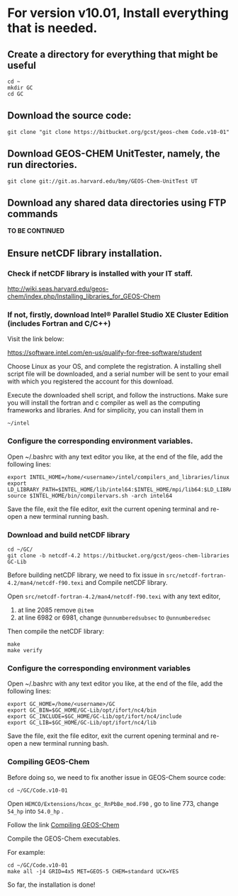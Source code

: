 # For version v10.01, Install everything that is needed.

## Create a directory for everything that might be useful

```
cd ~
mkdir GC
cd GC
```

## Download the source code:

```
git clone "git clone https://bitbucket.org/gcst/geos-chem Code.v10-01"
```

## Download GEOS-CHEM UnitTester, namely, the run directories.

```
git clone git://git.as.harvard.edu/bmy/GEOS-Chem-UnitTest UT
```

## Download any shared data directories using FTP commands

**TO BE CONTINUED**

## Ensure netCDF library installation.


### Check if netCDF library is installed with your IT staff.

<http://wiki.seas.harvard.edu/geos-chem/index.php/Installing_libraries_for_GEOS-Chem>

### If not, firstly, download Intel® Parallel Studio XE Cluster Edition (includes Fortran and C/C++)

Visit the link below:

<https://software.intel.com/en-us/qualify-for-free-software/student>


Choose Linux as your OS, and complete the registration. A installing shell script file will be downloaded, and a serial
number will be sent to your email with which you registered the account for this download.

Execute the downloaded shell script, and follow the instructions. Make sure you will install the fortran and c compiler
as well as the computing frameworks and libraries. And for simplicity, you can install them in 

```
~/intel
```

### Configure the corresponding environment variables.

Open ~/.bashrc with any text editor you like, at the end of the file, add the following lines:

```
export INTEL_HOME=/home/<username>/intel/compilers_and_libraries/linux
export LD_LIBRARY_PATH=$INTEL_HOME/lib/intel64:$INTEL_HOME/mpi/lib64:$LD_LIBRARY_PATH
source $INTEL_HOME/bin/compilervars.sh -arch intel64
```

Save the file, exit the file editor, exit the current opening terminal and re-open a new terminal running bash.

### Download and build netCDF library

```
cd ~/GC/
git clone -b netcdf-4.2 https://bitbucket.org/gcst/geos-chem-libraries GC-Lib
```

Before building netCDF library, we need to fix issue in `src/netcdf-fortran-4.2/man4/netcdf-f90.texi` and Compile netCDF library.

Open `src/netcdf-fortran-4.2/man4/netcdf-f90.texi` with any text editor, 

1. at line 2085 remove `@item`
2. at line 6982 or 6981, change `@unnumberedsubsec` to `@unnumberedsec`

Then compile the netCDF library:

```
make
make verify
```


### Configure the corresponding environment variables

Open ~/.bashrc with any text editor you like, at the end of the file, add the following lines:

```
export GC_HOME=/home/<username>/GC
export GC_BIN=$GC_HOME/GC-Lib/opt/ifort/nc4/bin
export GC_INCLUDE=$GC_HOME/GC-Lib/opt/ifort/nc4/include
export GC_LIB=$GC_HOME/GC-Lib/opt/ifort/nc4/lib
```

Save the file, exit the file editor, exit the current opening terminal and re-open a new terminal running bash.


### Compiling GEOS-Chem


Before doing so, we need to fix another issue in GEOS-Chem source code:

```
cd ~/GC/Code.v10-01
```

Open `HEMCO/Extensions/hcox_gc_RnPbBe_mod.F90` , go to line 773, change `54_hp` into `54.0_hp` .

Follow the link [Compiling GEOS-Chem](http://wiki.seas.harvard.edu/geos-chem/index.php/GEOS-Chem_Makefile_Structure#Compiling_GEOS-Chem)

Compile the GEOS-Chem executables.

For example:

```
cd ~/GC/Code.v10-01
make all -j4 GRID=4x5 MET=GEOS-5 CHEM=standard UCX=YES
```

So far, the installation is done!